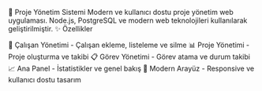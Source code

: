 🚀 Proje Yönetim Sistemi
Modern ve kullanıcı dostu proje yönetim web uygulaması. Node.js, PostgreSQL ve modern web teknolojileri kullanılarak geliştirilmiştir.
✨ Özellikler

👥 Çalışan Yönetimi - Çalışan ekleme, listeleme ve silme
📊 Proje Yönetimi - Proje oluşturma ve takibi
📋 Görev Yönetimi - Görev atama ve durum takibi
📈 Ana Panel - İstatistikler ve genel bakış
🎨 Modern Arayüz - Responsive ve kullanıcı dostu tasarım
